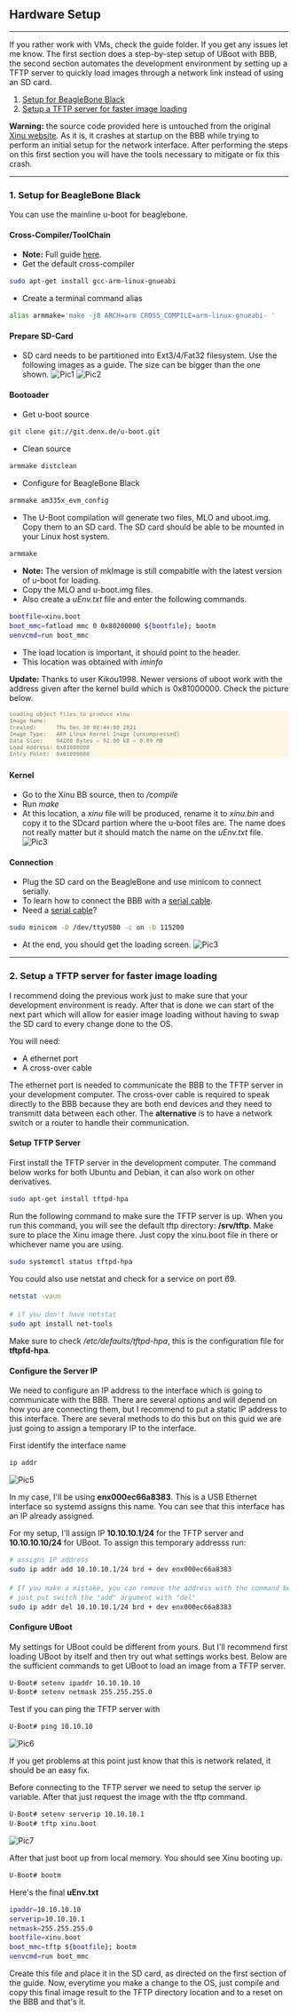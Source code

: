 ## **Hardware Setup**

---

If you rather work with VMs, check the guide folder. If you get any issues let me know.
The first section does a step-by-step setup of UBoot with BBB, the second section automates the development 
environment by setting up a TFTP server to quickly load images through a network link instead of using an SD card.

1. [Setup for BeagleBone Black](#section1)
2. [Setup a TFTP server for faster image loading](#section2)

**Warning:** the source code provided here is untouched from the original
[Xinu website](https://xinu.cs.purdue.edu/). As it is, it crashes at startup on the BBB while trying to perform an
initial setup for the network interface. After performing the steps on this first section you will have the tools
 necessary to mitigate or fix this crash.

---

### **1. Setup for BeagleBone Black** <div id="section1"/>
You can use the mainline u-boot for beaglebone.

#### **Cross-Compiler/ToolChain**
* **Note:** Full guide [here](https://elinux.org/Building_for_BeagleBone).
* Get the default cross-compiler
``` Bash
sudo apt-get install gcc-arm-linux-gnueabi
```
* Create a terminal command alias
``` Bash
alias armmake='make -j8 ARCH=arm CROSS_COMPILE=arm-linux-gnueabi- '
```
#### **Prepare SD-Card**
* SD card needs to be partitioned into Ext3/4/Fat32 filesystem. Use the following images as a guide.
  The size can be bigger than the one shown.
  ![Pic1](/assets/pic1.png)
  ![Pic2](/assets/pic2.png)

#### **Bootoader**
* Get u-boot source
``` Bash
git clone git://git.denx.de/u-boot.git
```
* Clean source
``` Bash
armmake distclean
``` 
* Configure for BeagleBone Black
``` Bash
armmake am335x_evm_config
```
* The U-Boot compilation will generate two files, MLO and uboot.img. Copy them to an SD card.
  The SD card should be able to be mounted in your Linux host system.
``` Bash
armmake
```

* **Note:** The version of mkImage is still compabitle with the latest version of u-boot for loading.
* Copy the MLO and u-boot.img files.
* Also create a *uEnv.txt* file and enter the following commands.
``` Bash
bootfile=xinu.boot 
boot_mmc=fatload mmc 0 0x80200000 ${bootfile}; bootm 
uenvcmd=run boot_mmc
```
* The load location is important, it should point to the header.
* This location was obtained with *iminfo*

**Update:** Thanks to user Kikou1998. Newer versions of uboot work with the address given after the
kernel build which is 0x81000000. Check the picture below.

![Pic8](/assets/pic8.png)



#### **Kernel**
* Go to the Xinu BB source, then to */compile*
* Run *make*
* At this location, a *xinu* file will be produced, rename it to *xinu.bin* and copy it to the 
  SDcard partion where the u-boot files are.
  The name does not really matter but it should match the name on the *uEnv.txt* file.
![Pic3](/assets/pic3.png)

#### **Connection**
* Plug the SD card on the BeagleBone and use minicom to connect serially.
* To learn how to connect the BBB with a [serial cable](https://www.dummies.com/computers/beaglebone/how-to-connect-the-beaglebone-black-via-serial-over-usb/).
* Need a [serial cable](https://elinux.org/Beagleboard:BeagleBone_Black_Serial)?
    
``` Bash
sudo minicom -D /dev/ttyUSB0 -c on -b 115200
```
* At the end, you should get the loading screen.
![Pic3](/assets/pic4.png)

---

### **2. Setup a TFTP server for faster image loading** <div id="section2"/>
I recommend doing the previous work just to make sure that your development environment is ready. After that is done
we can start of the next part which will allow for easier image loading without having to swap the SD card to every 
change done to the OS.

You will need:
* A ethernet port
* A cross-over cable

The ethernet port is needed to communicate the BBB to the TFTP server in your development computer. The cross-over 
cable is required to speak directly to the BBB because they are both end devices and they need to transmitt data between each other. The **alternative** is to have a network switch or a router to handle their communication.

#### **Setup TFTP Server**
First install the TFTP server in the development computer. The command below works for both Ubuntu and Debian, it can also work on other derivatives.
``` Bash
sudo apt-get install tftpd-hpa
```

Run the following command to make sure the TFTP server is up. When you run this command, you
will see the default tftp directory: **/srv/tftp**. Make sure to place the Xinu image there. Just copy the xinu.boot file in there or whichever name you are using.

``` Bash
sudo systemctl status tftpd-hpa
```

You could also use netstat and check for a service on port 69.
``` Bash
netstat -vaun

# if you don't have netstat
sudo apt install net-tools
```
Make sure to check */etc/defaults/tftpd-hpa*, this is the configuration file for **tftpfd-hpa**.

#### **Configure the Server IP**
We need to configure an IP address to the interface which is going to communicate with the BBB.
There are several options and will depend on how you are connecting them, but I recommend to put a static IP address
to this interface. There are several methods to do this but on this guid we are just going to assign a temporary
IP to the interface.

First identify the interface name 
``` Bash
ip addr
```

![Pic5](/assets/pic5.png)

In my case, I'll be using **enx000ec66a8383**. This is a USB Ethernet interface so systemd 
assigns this name. You can see that this interface has an IP already assigned. 

For my setup, I'll assign IP **10.10.10.1/24** for the TFTP server and **10.10.10.10/24** for 
UBoot. To assign this temporary addresss run:

``` Bash
# assigns IP address
sudo ip addr add 10.10.10.1/24 brd + dev enx000ec66a8383

# If you make a mistake, you can remove the address with the command below
# just put switch the "add" argument with "del"
sudo ip addr del 10.10.10.1/24 brd + dev enx000ec66a8383
```

#### **Configure UBoot**
My settings for UBoot could be different from yours. But I'll recommend first loading UBoot by 
itself and then try out what settings works best. Below are the sufficient commands to get
UBoot to load an image from a TFTP server.

``` Bash
U-Boot# setenv ipaddr 10.10.10.10
U-Boot# setenv netmask 255.255.255.0
```

Test if you can ping the TFTP server with
``` Bash
U-Boot# ping 10.10.10
```

![Pic6](/assets/pic6.png)

If you get problems at this point just know that this is network related, it should be an easy 
fix.

Before connecting to the TFTP server we need to setup the server ip variable. After that just request the image with the tftp command.
``` Bash
U-Boot# setenv serverip 10.10.10.1
U-Boot# tftp xinu.boot
```

![Pic7](/assets/pic7.png)

After that just boot up from local memory. You should see Xinu booting up.

``` Bash
U-Boot# bootm
```

Here's the final **uEnv.txt**
``` Bash
ipaddr=10.10.10.10
serverip=10.10.10.1
netmask=255.255.255.0
bootfile=xinu.boot
boot_mmc=tftp ${bootfile}; bootm 
uenvcmd=run boot_mmc
```

Create this file and place it in the SD card, as directed on the first section of the guide.
Now, everytime you make a change to the OS, just compile and copy this final image result to the TFTP directory
location and to a reset on the BBB and that's it.
